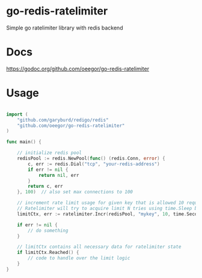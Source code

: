 # go-redis-ratelimiter
Simple go ratelimiter library with redis backend

# Docs

https://godoc.org/github.com/oeegor/go-redis-ratelimiter

# Usage

```go

import (
	"github.com/garyburd/redigo/redis"
    "github.com/oeegor/go-redis-ratelimiter"
)

func main() {

    // initialize redis pool
    redisPool := redis.NewPool(func() (redis.Conn, error) {
		c, err := redis.Dial("tcp", "your-redis-address")
		if err != nil {
			return nil, err
		}
		return c, err
	}, 100)  // also set max connections to 100

    // increment rate limit usage for given key that is allowed 10 requests per second with one try
    // Ratelimiter will try to acquire limit N tries using time.Sleep between tries
    limitCtx, err := ratelimiter.Incr(redisPool, "mykey", 10, time.Second, 1)

    if err != nil {
        // do something
    }

    // limitCtx contains all necessary data for ratelimiter state
    if limitCtx.Reached() {
        // code to handle over the limit logic
    }
}
```

